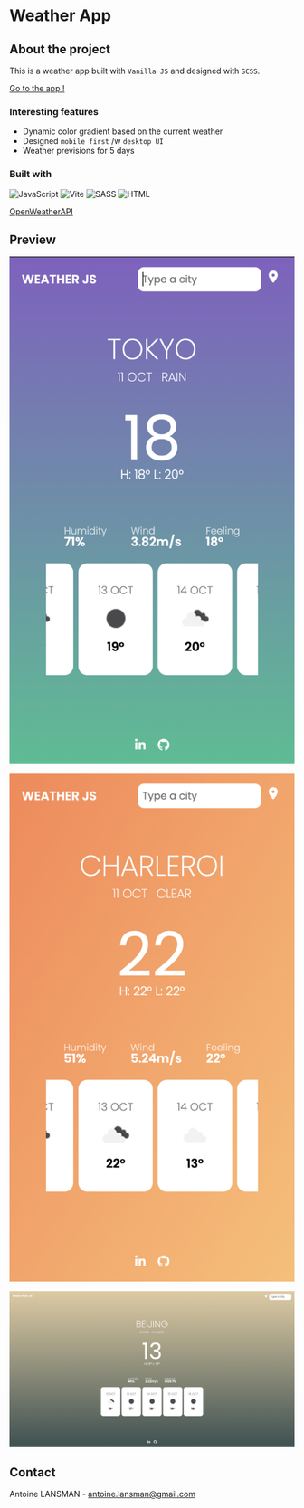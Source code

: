# Weather App

## About the project

This is a weather app built with `Vanilla JS` and designed with `SCSS`.

[Go to the app !](https://weather-app-five-orpin-51.vercel.app/)

### Interesting features

- Dynamic color gradient based on the current weather
- Designed `mobile first` /w `desktop UI`
- Weather previsions for 5 days

### Built with

![JavaScript](https://img.shields.io/badge/JavaScript-323330?style=for-the-badge&logo=javascript&logoColor=F7DF1E)
![Vite](https://img.shields.io/badge/vite-%23646CFF.svg?style=for-the-badge&logo=vite&logoColor=white)
![SASS](https://img.shields.io/badge/Sass-CC6699?style=for-the-badge&logo=sass&logoColor=white)
![HTML](https://img.shields.io/badge/HTML5-E34F26?style=for-the-badge&logo=html5&logoColor=white)

[OpenWeatherAPI](https://openweathermap.org/api)

## Preview

![mobileUI_preview](/assets/img/mobileUI_rain.png)

![mobileUI_preview](/assets/img/mobileUI_sun.png)

![desktopUI_preview](/assets/img/desktopUI_clouds.png)

## Contact

Antoine LANSMAN - antoine.lansman@gmail.com
